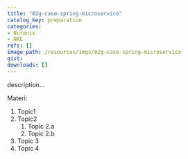 ```yaml
---
title: "02g-case-spring-microservice"
catalog_key: preparation
categories:
- Nutanix
- NKE
refs: []
image_path: /resources/imgs/02g-case-spring-microservice
gist: 
downloads: []
---
```



description...

<!--more-->

Materi: 

1. Topic1
2. Topic2
    1. Topic 2.a
    2. Topic 2.b
3. Topic 3
4. Topic 4